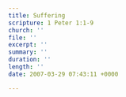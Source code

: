 ```yaml
---
title: Suffering
scripture: 1 Peter 1:1-9
church: ''
file: ''
excerpt: ''
summary: ''
duration: ''
length: ''
date: 2007-03-29 07:43:11 +0000

---
```

